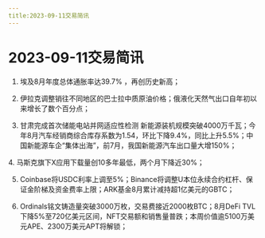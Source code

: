 ```yaml
---
title:2023-09-11交易简讯
---
```

# 2023-09-11交易简讯
1. 埃及8月年度总体通胀率达39.7% ，再创历史新高；

2. 伊拉克调整销往不同地区的巴士拉中质原油价格；俄液化天然气出口自年初以来增长了数个百分点；

3. 甘肃完成首次储能电站并网适应性检测 新能源装机规模突破4000万千瓦；今年8月汽车经销商综合库存系数为1.54，环比下降9.4%，同比上升5.5%；中国新能源车企“集体出海”，前7月，我国新能源汽车出口量大增150%；

​4. 马斯克旗下X应用下载量创10多年最低，两个月下降近30%；

5. Coinbase将USDC利率上调至5%；Binance将调整U本位永续合约杠杆、保证金阶梯及资金费率上限；ARK基金8月累计减持超1亿美元的GBTC；

6. Ordinals铭文铸造量突破3000万枚，交易费接近2000枚BTC；8月DeFi TVL下降5%至720亿美元区间，NFT交易额和销售量普跌；本周价值逾5100万美元APE、2300万美元APT将解锁；